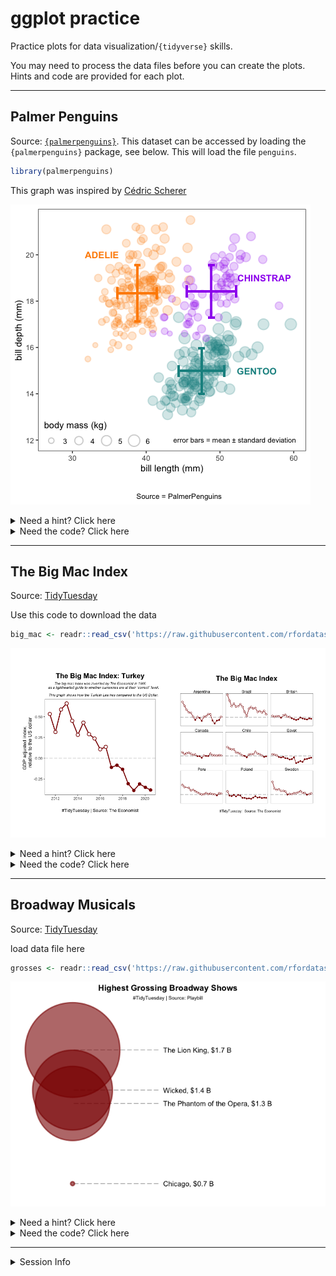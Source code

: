 ggplot practice
================

Practice plots for data visualization/`{tidyverse}` skills.

You may need to process the data files before you can create the plots.
Hints and code are provided for each plot.

-----

## Palmer Penguins

Source:
[`{palmerpenguins}`](https://github.com/allisonhorst/palmerpenguins).
This dataset can be accessed by loading the `{palmerpenguins}` package,
see below. This will load the file `penguins`.

``` r
library(palmerpenguins)
```

This graph was inspired by [Cédric
Scherer](https://github.com/Z3tt/TidyTuesday/tree/master/plots/2020_31)

![](1-ggplot_practice_files/figure-gfm/penguins_gg-1.png)<!-- -->

<details>

<summary>Need a hint? Click here</summary>

  - This graph uses two datasets: (a) the `penguins` dataset to create
    the scatterplot, and (b) a summary dataset for the error bars, which
    must be created from the `penguins` dataset.
  - Use `{dplyr}` tools (`group_by()`, `summarize()`) to calculate means
    and standard deviations.
  - Color palette used is: `pal <- c("#FF8C00", "#A034F0", "#159090")`.

</details>

<details>

<summary>Need the code? Click here</summary>

``` r
# load packages
library(palmerpenguins)
library(tidyverse)

# set the color palette
pal <- c("#FF8C00", "#A034F0", "#159090")


# plot 1 (base scatterplot) ----
gg_penguins1 =
  penguins %>% 
  ggplot(aes(x = bill_length_mm, y = bill_depth_mm, color = species, fill = species))+
  
  geom_point(aes(size = (body_mass_g/1000)), alpha = 0.2, shape = 21, stroke = 1)+
  
  # we are using shape = 21 (filled circle), which has both color and fill arguments
  scale_color_manual(values = pal)+
  scale_fill_manual(values = pal)+
  
  # set axis labels, title, caption, etc. 
  labs(x = "bill length (mm)",
       y = "bill depth (mm)",
       size = "body mass (kg)",
       #title = "Exploring the PalmerPenguins Dataset",
       caption = "
       
       Source = PalmerPenguins") +
  
  # add text via annotations to label the three species
  # this is an alternative to putting the colors in the legend
  annotate("text", label = "ADELIE", x = 34, y = 20, color = "#FF8C00", fontface = "bold")+
  annotate("text", label = "CHINSTRAP", x = 56, y = 19, color = "#A034F0", fontface = "bold")+
  annotate("text", label = "GENTOO", x = 55, y = 15, color = "#159090", fontface = "bold")+
  
  guides(color=FALSE, fill = FALSE, size=guide_legend(title.position = "top"))+
  
  # set axis limits
  # x axis is easier, but y-axis needs the scale_* function to set breaks
  xlim(27,60)+
  scale_y_continuous(breaks = seq(12,20, by = 2))+
  
  # set and customize the theme
  theme_bw()+
  theme(panel.grid = element_blank(),
        legend.position = c(0.22, 0.07),
        legend.direction = "horizontal",
        legend.background = element_rect(fill = NA),
        plot.title = element_text(hjust = 0.5, face = "bold"),
        plot.caption = element_text(hjust = 0.5)
  )


# plot 2 (error bars) ----

# create a summary dataframe that has mean/sd values
penguins_summary = 
  penguins %>% 
  group_by(species) %>% 
  dplyr::summarise(length_mean = mean(bill_length_mm, na.rm = TRUE),
                   length_sd = sd(bill_length_mm, na.rm = TRUE),
                   depth_mean = mean(bill_depth_mm, na.rm = TRUE),
                   depth_sd = sd(bill_depth_mm, na.rm = TRUE),
                   #length_se = sd(bill_length_mm, na.rm = TRUE)/sqrt(n()),
                   #depth_se = sd(bill_depth_mm, na.rm = TRUE)/sqrt(n())
  ) %>% 
  left_join(penguins, by = "species")


# now use this summary dataframe to add error bars onto the first plot
gg_penguins1 + 
  geom_errorbar(data = penguins_summary, 
                aes(xmin = length_mean-length_sd, 
                    xmax = length_mean+length_sd, 
                    y = depth_mean,
                    color = species),
                width = 0.5, size = 1) +
  geom_errorbar(data = penguins_summary, 
                aes(ymin = depth_mean-depth_sd, 
                    ymax = depth_mean+depth_sd, 
                    x = length_mean,
                    color = species),
                width = 0.8, size = 1) +
  annotate("text", label = "error bars = mean ± standard deviation", x = 52, y = 12, size = 3)
```

</details>

-----

## The Big Mac Index

Source:
[TidyTuesday](https://github.com/rfordatascience/tidytuesday/tree/master/data/2020/2020-12-22)

Use this code to download the data

``` r
big_mac <- readr::read_csv('https://raw.githubusercontent.com/rfordatascience/tidytuesday/master/data/2020/2020-12-22/big-mac.csv')
```

![](1-ggplot_practice_files/figure-gfm/bigmac_gg-1.png)<!-- -->

<details>

<summary>Need a hint? Click here</summary>

  - We are setting different shapes for + and - values. To do this,
    create a new binary variable for above/below, and use that in
    `aes(shape = ...)`.
  - Horizontal line at y = 0: `geom_hline (yintercept = 0)`
  - Gridlines can be removed using `theme()`

For the second plot,

  - Choose a few countries using `filter(name %in% c(...))`
  - Panels created using `facet_wrap()`

</details>

<details>

<summary>Need the code? Click here</summary>

``` r
library(tidyverse)

# data processing 

## process the data file, using usd_adjusted as reference
## create a new variable for over/under

big_mac_processed = 
  big_mac %>% 
  filter(!is.na(usd_adjusted)) %>% 
  mutate(valued = if_else(usd_adjusted > 0, "over", "under")) 


# data visualization -- 1

gg_bigmac_turkey =
  big_mac_processed %>% 
  filter(name == "Turkey") %>% 
  
  ggplot(aes(x = date, y = usd_adjusted)) +
  
  # set the horizontal line first, as that will go under all the other geoms
  geom_hline(yintercept = 0, linetype = "longdash", alpha = 0.4)+
  
  geom_path(color = "darkred", size = 1)+
  geom_point(aes(shape = valued), color = "darkred", size = 3, stroke = 1, fill = "white") + 
  scale_shape_manual(values = c(21, 16))+
  
  labs(title = "The Big Mac Index: Turkey",
       subtitle = "The big mac index was invented by The Economist in 1986
       as a lighthearted guide to whether currencies are at their “correct” level.
       
       This graph shows how the Turkish Lira has compared to the US Dollar.",
       caption = "#TidyTuesday | Source: The Economist",
       x = "",
       y = "GDP adjusted index, 
       relative to the US dollar") + 
  
  theme_bw() +
  theme(
    legend.position = "none",
    panel.grid = element_blank(),
    plot.title = element_text(face = "bold", size = 16, hjust = 0.5),
    plot.subtitle = element_text(face = "italic", size = 8, hjust = 0.5),
    plot.caption = element_text(size = 10, hjust = 0.5),
    plot.margin = margin(t = 2, r = 1, b = 2, l = 1, unit = "cm")
  ) 


# data visualization -- 2

gg_bigmac_all = 
  big_mac_processed %>% 
  # select a few countries. this is a random list to get a 3x3 set of panels
  filter(name %in% c("Argentina", "Brazil", "Britain", 
                     "Canada", "Chile", "Egypt",
                     "Peru", "Poland", "Sweden")) %>% 
  
  ggplot(aes(x = date, y = usd_adjusted)) +
  geom_hline(yintercept = 0, linetype = "longdash", alpha = 0.4)+
  geom_path(color = "darkred")+
  geom_point(aes(shape = valued), color = "darkred", size = 1.5, fill = "white") + 
  scale_shape_manual(values = c(21, 16))+
  
  labs(title = "The Big Mac Index
       ",
       caption = "
       #TidyTuesday | Source: The Economist",
       x = "",
       y = "GDP adjusted index, 
       relative to the US dollar") + 
  facet_wrap(~name)+
  
  theme_void() +
  theme(
    legend.position = "none",
    panel.grid = element_blank(),
    panel.border = element_rect(fill = NA),
    plot.title = element_text(face = "bold", size = 16, hjust = 0.5),
    plot.subtitle = element_text(face = "italic", size = 8, hjust = 0.5),
    plot.caption = element_text(size = 8, hjust = 0.5),
    plot.margin = margin(t = 2, r = 1, b = 2, l = 1, unit = "cm")
  ) 
```

</details>

-----

## Broadway Musicals

Source:
[TidyTuesday](https://github.com/rfordatascience/tidytuesday/tree/master/data/2020/2020-04-28)

load data file here

``` r
grosses <- readr::read_csv('https://raw.githubusercontent.com/rfordatascience/tidytuesday/master/data/2020/2020-04-28/grosses.csv', guess_max = 40000)
```

![](1-ggplot_practice_files/figure-gfm/broadway-1.png)<!-- -->

<details>

<summary>Need a hint? Click here</summary>

  - This may look intimidating, but this is just a fancy-looking
    `geom_point`.
  - Data are provided as weekly gross, you need to calculate the total
    gross per show, i.e. `group_by(show) %>% summarize(...)`
  - Then you choose the top 4 highest shows, using the `top_n()`
    function.
  - Create a label and then use `geom_text`

</details>

<details>

<summary>Need the code? Click here</summary>

``` r
# first, process the data
# gross values are in terms of weekly gross, we need to calculate total gross per show
total_grossing = 
  grosses %>% 
  group_by(show) %>% 
  dplyr::summarise(total_gross = sum(weekly_gross)) %>% 
  arrange(total_gross) %>% 
  # filter only the top 4
  top_n(4, total_gross) %>%
  # we want to report the gross in terms of billion dollars
  # then create a `label` column that includes the show name and the total gross in $B
  mutate(total_gross_mill = total_gross/1000000,
         total_gross_bill = total_gross_mill/1000,
         total_gross_bill = round(total_gross_bill,1),
         label = paste0(show, ", $", total_gross_bill, " B"))

# now make the plot
total_grossing %>% 
  ggplot()+
  
  # make the segment first, so that goes to the back
  geom_segment(aes(x = 1.18, xend = 1, 
                   y = total_gross_bill, yend = total_gross_bill),
               color = "grey30", linetype = "longdash", alpha = 0.5)+  
  
  # because we want all the circles lined vertically, set x = constant value, e.g. 1
  geom_point(aes(x = 1, y = total_gross_bill, size = total_gross_bill), 
             alpha = 0.6, shape = 21, fill = "darkred", color = "darkred", stroke = 1.5)+
  
  # geom_text will add text labels to the plot, it works the same way as other geoms
  geom_text(aes(x = 1.19, y = total_gross_bill, label = label), hjust = 0, size = 4)+
  
  
  labs(title = "Highest Grossing Broadway Shows",
       subtitle = "#TidyTuesday | Source: Playbill")+
  
  xlim(0.9, 1.5)+
  ylim(0.6, 2.0)+

  scale_size(range = c(2, 70))+

  # set and customize theme 
  theme_void()+
  theme(legend.position = "none",
        plot.title = element_text(face = "bold", hjust = 0.5),
        plot.subtitle = element_text(hjust = 0.5, size = 8))
```

</details>

-----

<details>

<summary>Session Info</summary>

**Kaizad F. Patel**

Date last run: 2021-01-02

    ## R version 4.0.2 (2020-06-22)
    ## Platform: x86_64-apple-darwin17.0 (64-bit)
    ## Running under: macOS Catalina 10.15.7
    ## 
    ## Matrix products: default
    ## BLAS:   /Library/Frameworks/R.framework/Versions/4.0/Resources/lib/libRblas.dylib
    ## LAPACK: /Library/Frameworks/R.framework/Versions/4.0/Resources/lib/libRlapack.dylib
    ## 
    ## locale:
    ## [1] en_US.UTF-8/en_US.UTF-8/en_US.UTF-8/C/en_US.UTF-8/en_US.UTF-8
    ## 
    ## attached base packages:
    ## [1] stats     graphics  grDevices utils     datasets  methods   base     
    ## 
    ## other attached packages:
    ##  [1] forcats_0.5.0        stringr_1.4.0        dplyr_1.0.1         
    ##  [4] purrr_0.3.4          readr_1.3.1          tidyr_1.1.1         
    ##  [7] tibble_3.0.3         ggplot2_3.3.2        tidyverse_1.3.0     
    ## [10] palmerpenguins_0.1.0
    ## 
    ## loaded via a namespace (and not attached):
    ##  [1] tidyselect_1.1.0 xfun_0.16        haven_2.3.1      colorspace_1.4-1
    ##  [5] vctrs_0.3.2      generics_0.0.2   htmltools_0.5.0  yaml_2.2.1      
    ##  [9] blob_1.2.1       rlang_0.4.7      pillar_1.4.6     glue_1.4.1      
    ## [13] withr_2.2.0      DBI_1.1.0        dbplyr_1.4.4     modelr_0.1.8    
    ## [17] readxl_1.3.1     lifecycle_0.2.0  munsell_0.5.0    gtable_0.3.0    
    ## [21] cellranger_1.1.0 rvest_0.3.6      codetools_0.2-16 evaluate_0.14   
    ## [25] knitr_1.29       curl_4.3         fansi_0.4.1      broom_0.7.0     
    ## [29] Rcpp_1.0.5       scales_1.1.1     backports_1.1.8  jsonlite_1.7.0  
    ## [33] fs_1.5.0         hms_0.5.3        digest_0.6.25    stringi_1.4.6   
    ## [37] grid_4.0.2       cli_2.0.2        tools_4.0.2      magrittr_1.5    
    ## [41] crayon_1.3.4     pkgconfig_2.0.3  ellipsis_0.3.1   xml2_1.3.2      
    ## [45] reprex_0.3.0     lubridate_1.7.9  assertthat_0.2.1 rmarkdown_2.3   
    ## [49] httr_1.4.2       rstudioapi_0.11  R6_2.4.1         compiler_4.0.2

</details>
